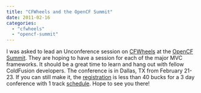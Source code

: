 ```yaml
---
title: "CFWheels and the OpenCF Summit"
date: 2011-02-16
categories: 
  - "cfwheels"
  - "opencf-summit"
---
```


I was asked to lead an Unconference session on [CFWheels](http://www.cfwheels.org) at the [OpenCF Summit](http://www.opencfsummit.org/). They are hoping to have a session for each of the major MVC frameworks. It should be a great time to learn and hang out with fellow ColdFusion developers. The conference is in Dallas, TX from February 21-23. If you can still make it, the [registration](http://www.brownpapertickets.com/event/137534) is less than 40 bucks for a 3 day conference with 1 track [schedule](http://www.opencfsummit.org/index.cfm/schedule/). Hope to see you there!
